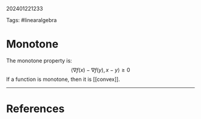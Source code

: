 202401221233

Tags: #linearalgebra 

# Monotone
The monotone property is:
$$
\langle \nabla f(x) - \nabla f(y), x - y\rangle \geq 0
$$
If a function is monotone, then it is [[convex]].

---
# References
